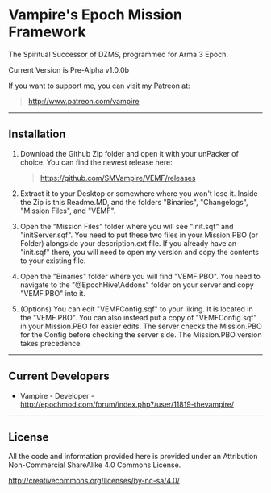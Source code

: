 **Vampire's Epoch Mission Framework**
================
The Spiritual Successor of DZMS, programmed for Arma 3 Epoch.

Current Version is Pre-Alpha v1.0.0b

If you want to support me, you can visit my Patreon at:
 > http://www.patreon.com/vampire
 
--------------------------
Installation
--------------------------
1.	Download the Github Zip folder and open it with your unPacker of choice.
	You can find the newest release here:
	> https://github.com/SMVampire/VEMF/releases
	
2.	Extract it to your Desktop or somewhere where you won't lose it.
	Inside the Zip is this Readme.MD, and the folders "Binaries", "Changelogs", "Mission Files", and "VEMF".
	
3.	Open the "Mission Files" folder where you will see "init.sqf" and "initServer.sqf".
	You need to put these two files in your Mission.PBO (or Folder) alongside your description.ext file.
	If you already have an "init.sqf" there, you will need to open my version and copy the contents to your existing file.
	
4.	Open the "Binaries" folder where you will find "VEMF.PBO".
	You need to navigate to the "@EpochHive\Addons" folder on your server and copy "VEMF.PBO" into it.
	
5.	(Options) You can edit "VEMFConfig.sqf" to your liking. It is located in the "VEMF.PBO".
	You can also instead put a copy of "VEMFConfig.sqf" in your Mission.PBO for easier edits.
	The server checks the Mission.PBO for the Config before checking the server side.
	The Mission.PBO version takes precedence.

--------------------------
Current Developers
--------------------------
* Vampire - Developer - http://epochmod.com/forum/index.php?/user/11819-thevampire/

--------------------------
License
--------------------------
All the code and information provided here is provided under an Attribution Non-Commercial ShareAlike 4.0 Commons License.

http://creativecommons.org/licenses/by-nc-sa/4.0/